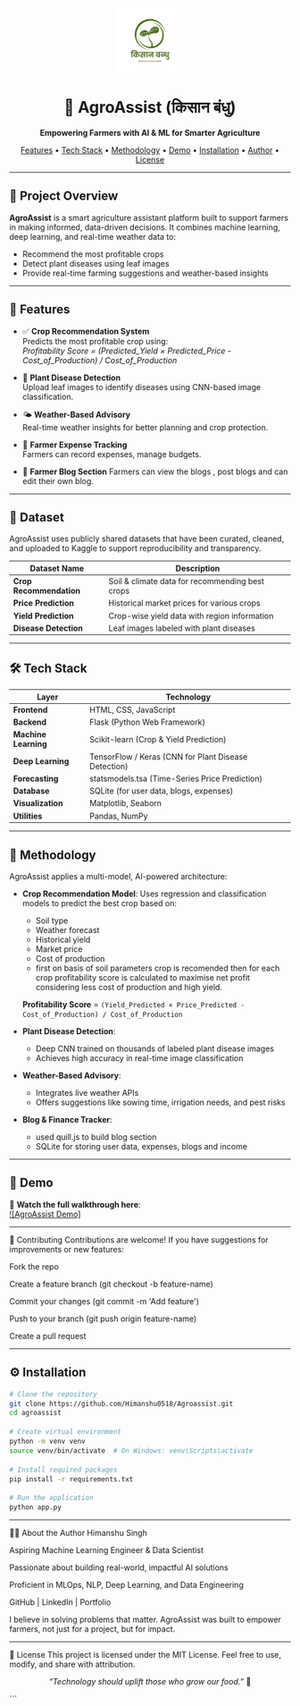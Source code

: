 <p align="center">
  <img src="static/images/favicon.jpg" alt="AgroAssist Logo" width="120">
</p>

<h1 align="center">🌾 AgroAssist (किसान बंधु)</h1>

<p align="center">
  <b>Empowering Farmers with AI & ML for Smarter Agriculture</b>
</p>

<p align="center">
  <a href="#-features">Features</a> • 
  <a href="#-tech-stack">Tech Stack</a> • 
  <a href="#-methodology">Methodology</a> • 
  <a href="#-demo--screenshots">Demo</a> • 
  <a href="#-installation">Installation</a> • 
  <a href="#-about-the-author">Author</a> • 
  <a href="#-license">License</a>
</p>

---

## 🌟 Project Overview

**AgroAssist** is a smart agriculture assistant platform built to support farmers in making informed, data-driven decisions. It combines machine learning, deep learning, and real-time weather data to:

- Recommend the most profitable crops
- Detect plant diseases using leaf images
- Provide real-time farming suggestions and weather-based insights

---

## 🚀 Features

- ✅ **Crop Recommendation System**  
  Predicts the most profitable crop using:  
  *Profitability Score = (Predicted_Yield × Predicted_Price - Cost_of_Production) / Cost_of_Production*

- 🦠 **Plant Disease Detection**  
  Upload leaf images to identify diseases using CNN-based image classification.

- 🌤️ **Weather-Based Advisory**  
  Real-time weather insights for better planning and crop protection.

- 📝 **Farmer Expense Tracking**  
  Farmers can record expenses, manage budgets.

- 📝 **Farmer Blog Section**
   Farmers can view the blogs , post  blogs and can edit their own blog.

---

## 📂 Dataset
AgroAssist uses publicly shared datasets that have been curated, cleaned, and uploaded to Kaggle to support reproducibility and transparency.

| Dataset Name            | Description                                     |  
| ----------------------- | ----------------------------------------------- |
| **Crop Recommendation** | Soil & climate data for recommending best crops |                
| **Price Prediction**    | Historical market prices for various crops      |                
| **Yield Prediction**    | Crop-wise yield data with region information    |                
| **Disease Detection**   | Leaf images labeled with plant diseases         |                


---

## 🛠️ Tech Stack

| Layer               | Technology                                         |
|--------------------|-----------------------------------------------------|
| **Frontend**        | HTML, CSS, JavaScript                              |
| **Backend**         | Flask (Python Web Framework)                       |
| **Machine Learning**| Scikit-learn (Crop & Yield Prediction)             |
| **Deep Learning**   | TensorFlow / Keras (CNN for Plant Disease Detection)|
| **Forecasting**     | statsmodels.tsa (Time-Series Price Prediction)     |
| **Database**        | SQLite (for user data, blogs, expenses)            |
| **Visualization**   | Matplotlib, Seaborn                                |
| **Utilities**       | Pandas, NumPy                                      |

---

## 🧪 Methodology

AgroAssist applies a multi-model, AI-powered architecture:

- **Crop Recommendation Model**: Uses regression and classification models to predict the best crop based on:
  - Soil type
  - Weather forecast
  - Historical yield
  - Market price
  - Cost of production  
  - first on basis of soil parameters crop is recomended then for each crop profitability score is calculated to maximise net profit     considering less cost of production and high yield.

  **Profitability Score** = `(Yield_Predicted × Price_Predicted - Cost_of_Production) / Cost_of_Production`

- **Plant Disease Detection**:
  - Deep CNN trained on thousands of labeled plant disease images
  - Achieves high accuracy in real-time image classification

- **Weather-Based Advisory**:
  - Integrates live weather APIs
  - Offers suggestions like sowing time, irrigation needs, and pest risks

- **Blog & Finance Tracker**:
  - used quill.js to build blog section
  - SQLite for storing user data, expenses, blogs and income

---

## 📸 Demo 

🎥 **Watch the full walkthrough here**:  
[![AgroAssist Demo]](https://youtu.be/CQRa5K5qehQ)

---

🤝 Contributing
Contributions are welcome! If you have suggestions for improvements or new features:

Fork the repo

Create a feature branch (git checkout -b feature-name)

Commit your changes (git commit -m 'Add feature')

Push to your branch (git push origin feature-name)

Create a pull request

---

## ⚙️ Installation

```bash
# Clone the repository
git clone https://github.com/Himanshu0518/Agroassist.git
cd agroassist

# Create virtual environment
python -m venv venv
source venv/bin/activate  # On Windows: venv\Scripts\activate

# Install required packages
pip install -r requirements.txt

# Run the application
python app.py
```

---

👨‍💻 About the Author
Himanshu Singh

Aspiring Machine Learning Engineer & Data Scientist

Passionate about building real-world, impactful AI solutions

Proficient in MLOps, NLP, Deep Learning, and Data Engineering

GitHub | LinkedIn | Portfolio

I believe in solving problems that matter. AgroAssist was built to empower farmers, not just for a project, but for impact.

---

📄 License
This project is licensed under the MIT License.
Feel free to use, modify, and share with attribution.

<p align="center"> <i>“Technology should uplift those who grow our food.”</i> 🌾 </p> ```